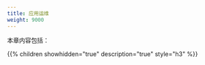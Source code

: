 ```yaml
---
title: 应用运维
weight: 9000
---
```


本章内容包括：

{{% children showhidden="true" description="true" style="h3"  %}}
